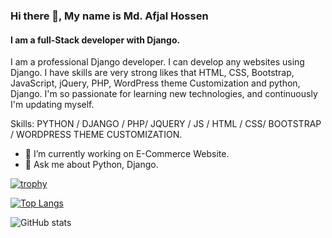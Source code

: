 ### Hi there 👋, My name is Md. Afjal Hossen
#### I am a full-Stack developer with Django.

I am a professional Django developer. I can develop any websites using Django. I have skills are very strong likes that HTML, CSS, Bootstrap, JavaScript, jQuery, PHP, WordPress theme Customization and python, Django. I'm so passionate for learning new technologies, and continuously I'm updating myself.

Skills: PYTHON / DJANGO / PHP/ JQUERY / JS / HTML / CSS/ BOOTSTRAP / WORDPRESS THEME  CUSTOMIZATION.

- 🔭 I’m currently working on E-Commerce Website. 
- 💬 Ask me about Python, Django. 




[![trophy](https://github-profile-trophy.vercel.app/?username=Afjal16)](https://github.com/ryo-ma/github-profile-trophy)

[![Top Langs](https://github-readme-stats.vercel.app/api/top-langs/?username=Afjal16)](https://github.com/anuraghazra/github-readme-stats)

![GitHub stats](https://github-readme-stats.vercel.app/api?username=Afjal16&show_icons=true)  

